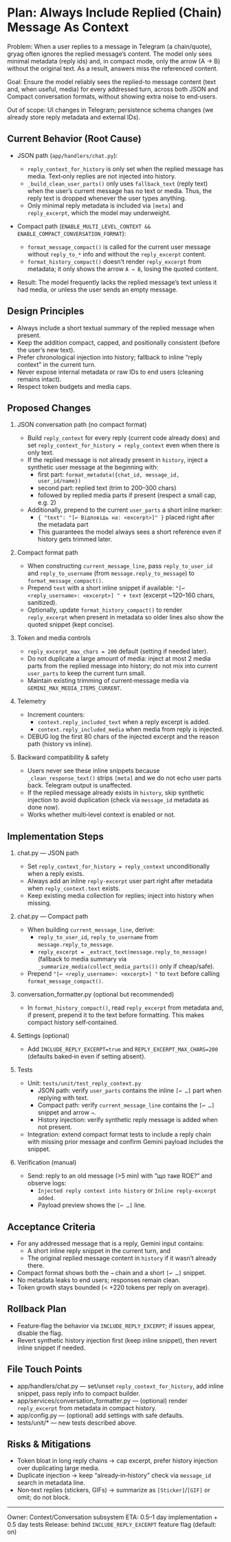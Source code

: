 # Plan: Always Include Replied (Chain) Message As Context

Problem: When a user replies to a message in Telegram (a chain/quote), gryag often ignores the replied message’s content. The model only sees minimal metadata (reply ids) and, in compact mode, only the arrow (A → B) without the original text. As a result, answers miss the referenced content.

Goal: Ensure the model reliably sees the replied-to message content (text and, when useful, media) for every addressed turn, across both JSON and Compact conversation formats, without showing extra noise to end‑users.

Out of scope: UI changes in Telegram; persistence schema changes (we already store reply metadata and external IDs).

## Current Behavior (Root Cause)

- JSON path (`app/handlers/chat.py`):
  - `reply_context_for_history` is only set when the replied message has media. Text‑only replies are not injected into history.
  - `_build_clean_user_parts()` only uses `fallback_text` (reply text) when the user’s current message has no text or media. Thus, the reply text is dropped whenever the user types anything.
  - Only minimal reply metadata is included via `[meta]` and `reply_excerpt`, which the model may underweight.

- Compact path (`ENABLE_MULTI_LEVEL_CONTEXT && ENABLE_COMPACT_CONVERSATION_FORMAT`):
  - `format_message_compact()` is called for the current user message without `reply_to_*` info and without the `reply_excerpt` content.
  - `format_history_compact()` doesn’t render `reply_excerpt` from metadata; it only shows the arrow `A → B`, losing the quoted content.

- Result: The model frequently lacks the replied message’s text unless it had media, or unless the user sends an empty message.

## Design Principles

- Always include a short textual summary of the replied message when present.
- Keep the addition compact, capped, and positionally consistent (before the user’s new text).
- Prefer chronological injection into history; fallback to inline “reply context” in the current turn.
- Never expose internal metadata or raw IDs to end users (cleaning remains intact).
- Respect token budgets and media caps.

## Proposed Changes

1) JSON conversation path (no compact format)
   - Build `reply_context` for every reply (current code already does) and set `reply_context_for_history = reply_context` even when there is only text.
   - If the replied message is not already present in `history`, inject a synthetic user message at the beginning with:
     - first part: `format_metadata({chat_id, message_id, user_id/name})`
     - second part: replied text (trim to 200–300 chars)
     - followed by replied media parts if present (respect a small cap, e.g. 2)
   - Additionally, prepend to the current `user_parts` a short inline marker:
     - `{ "text": "[↩︎ Відповідь на: <excerpt>]" }` placed right after the metadata part
     - This guarantees the model always sees a short reference even if history gets trimmed later.

2) Compact format path
   - When constructing `current_message_line`, pass `reply_to_user_id` and `reply_to_username` (from `message.reply_to_message`) to `format_message_compact()`.
   - Prepend `text` with a short inline snippet if available: `"[↩︎ <reply_username>: <excerpt>] " + text` (excerpt ~120–160 chars, sanitized).
   - Optionally, update `format_history_compact()` to render `reply_excerpt` when present in metadata so older lines also show the quoted snippet (kept concise).

3) Token and media controls
   - `reply_excerpt_max_chars = 200` default (setting if needed later).
   - Do not duplicate a large amount of media: inject at most 2 media parts from the replied message into history; do not mix into current `user_parts` to keep the current turn small.
   - Maintain existing trimming of current‑message media via `GEMINI_MAX_MEDIA_ITEMS_CURRENT`.

4) Telemetry
   - Increment counters:
     - `context.reply_included_text` when a reply excerpt is added.
     - `context.reply_included_media` when media from reply is injected.
   - DEBUG log the first 80 chars of the injected excerpt and the reason path (history vs inline).

5) Backward compatibility & safety
   - Users never see these inline snippets because `_clean_response_text()` strips `[meta]` and we do not echo user parts back. Telegram output is unaffected.
   - If the replied message already exists in `history`, skip synthetic injection to avoid duplication (check via `message_id` metadata as done now).
   - Works whether multi‑level context is enabled or not.

## Implementation Steps

1. chat.py — JSON path
   - Set `reply_context_for_history = reply_context` unconditionally when a reply exists.
   - Always add an inline `reply-excerpt` user part right after metadata when `reply_context.text` exists.
   - Keep existing media collection for replies; inject into history when missing.

2. chat.py — Compact path
   - When building `current_message_line`, derive:
     - `reply_to_user_id`, `reply_to_username` from `message.reply_to_message`.
     - `reply_excerpt = _extract_text(message.reply_to_message)` (fallback to media summary via `_summarize_media(collect_media_parts())` only if cheap/safe).
   - Prepend `"[↩︎ <reply_username>: <excerpt>] "` to `text` before calling `format_message_compact()`.

3. conversation_formatter.py (optional but recommended)
   - In `format_history_compact()`, read `reply_excerpt` from metadata and, if present, prepend it to the text before formatting. This makes compact history self‑contained.

4. Settings (optional)
   - Add `INCLUDE_REPLY_EXCERPT=true` and `REPLY_EXCERPT_MAX_CHARS=200` (defaults baked‑in even if setting absent).

5. Tests
   - Unit: `tests/unit/test_reply_context.py`
     - JSON path: verify `user_parts` contains the inline `[↩︎ …]` part when replying with text.
     - Compact path: verify `current_message_line` contains the `[↩︎ …]` snippet and arrow `→`.
     - History injection: verify synthetic reply message is added when not present.
   - Integration: extend compact format tests to include a reply chain with missing prior message and confirm Gemini payload includes the snippet.

6. Verification (manual)
   - Send: reply to an old message (>5 min) with “що таке ROE?” and observe logs:
     - `Injected reply context into history` or `Inline reply-excerpt added`.
     - Payload preview shows the `[↩︎ …]` line.

## Acceptance Criteria

- For any addressed message that is a reply, Gemini input contains:
  - A short inline reply snippet in the current turn, and
  - The original replied message content in `history` if it wasn’t already there.
- Compact format shows both the `→` chain and a short `[↩︎ …]` snippet.
- No metadata leaks to end users; responses remain clean.
- Token growth stays bounded (< +220 tokens per reply on average).

## Rollback Plan

- Feature‑flag the behavior via `INCLUDE_REPLY_EXCERPT`; if issues appear, disable the flag.
- Revert synthetic history injection first (keep inline snippet), then revert inline snippet if needed.

## File Touch Points

- app/handlers/chat.py — set/unset `reply_context_for_history`, add inline snippet, pass reply info to compact builder.
- app/services/conversation_formatter.py — (optional) render `reply_excerpt` from metadata in compact history.
- app/config.py — (optional) add settings with safe defaults.
- tests/unit/* — new tests described above.

## Risks & Mitigations

- Token bloat in long reply chains → cap excerpt, prefer history injection over duplicating large media.
- Duplicate injection → keep “already‑in‑history” check via `message_id` search in metadata line.
- Non‑text replies (stickers, GIFs) → summarize as `[Sticker]`/`[GIF]` or omit; do not block.

---

Owner: Context/Conversation subsystem
ETA: 0.5–1 day implementation + 0.5 day tests
Release: behind `INCLUDE_REPLY_EXCERPT` feature flag (default: on)

